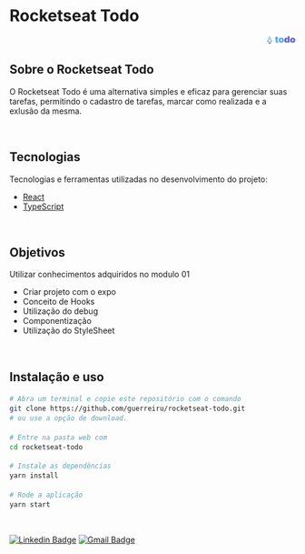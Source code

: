 # Rocketseat Todo

<img align="right" src="assets/logo.png" width="10%" alt="dt money">

<br>

## Sobre o Rocketseat Todo

O Rocketseat Todo é uma alternativa simples e eficaz para gerenciar suas tarefas, permitindo o cadastro de tarefas, marcar como realizada e a exlusão da mesma.

<br>

## Tecnologias

Tecnologias e ferramentas utilizadas no desenvolvimento do projeto:

- [React](https://reactnative.dev/)
- [TypeScript](https://www.typescriptlang.org/)

<br>

## Objetivos

Utilizar conhecimentos adquiridos no modulo 01
- Criar projeto com o expo
- Conceito de Hooks
- Utilização do debug
- Componentização
- Utilização do StyleSheet

<br>

## Instalação e uso

```bash
# Abra um terminal e copie este repositório com o comando
git clone https://github.com/guerreiru/rocketseat-todo.git
# ou use a opção de download.

# Entre na pasta web com 
cd rocketseat-todo

# Instale as dependências
yarn install

# Rode a aplicação
yarn start
```

<br>

[![Linkedin Badge](https://img.shields.io/badge/-Fernando%20Guerreiro-1293d2?style=flat-square&logo=Linkedin&logoColor=white&link=https://www.linkedin.com/in/guerreiru/)](https://www.linkedin.com/in/guerreiru/) 
[![Gmail Badge](https://img.shields.io/badge/-dev.fernandoguerreiro@gmail.com-EA4335?style=flat-square&logo=Gmail&logoColor=white&link=mailto:dev.fernandoguerreiro@gmail.com)](mailto:dev.fernandoguerreiro@gmail.com)
